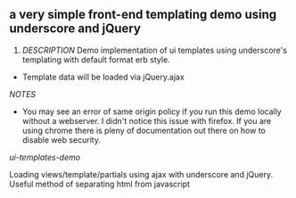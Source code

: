 ## a very simple front-end templating demo using underscore and jQuery

1. *DESCRIPTION*
    Demo implementation of ui templates using underscore's templating with default format erb style. 
- Template data will be loaded via jQuery.ajax

*NOTES*
- You may see an error of same origin policy if you run this demo locally without a webserver. I didn't notice this issue with firefox. If you are using chrome there is pleny of documentation out there on how to disable web security.

*ui-templates-demo*

Loading views/template/partials using ajax with underscore and jQuery. Useful method of separating html from javascript
